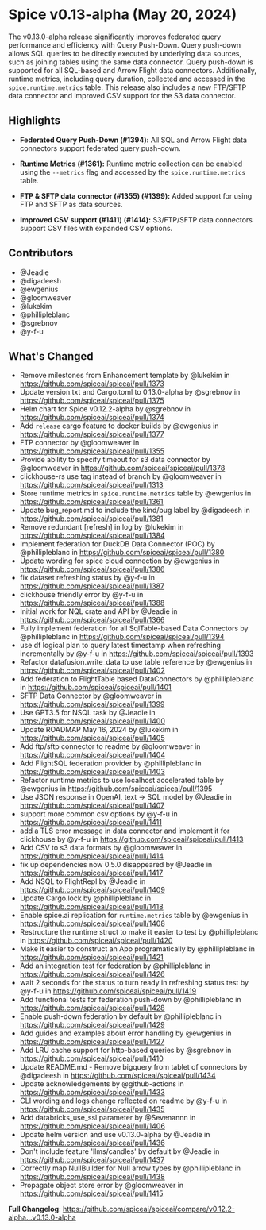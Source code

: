 # Spice v0.13-alpha (May 20, 2024)

The v0.13.0-alpha release significantly improves federated query performance and efficiency with Query Push-Down. Query push-down allows SQL queries to be directly executed by underlying data sources, such as joining tables using the same data connector. Query push-down is supported for all SQL-based and Arrow Flight data connectors. Additionally, runtime metrics, including query duration, collected and accessed in the `spice.runtime.metrics` table. This release also includes a new FTP/SFTP data connector and improved CSV support for the S3 data connector.

## Highlights

- **Federated Query Push-Down (#1394):** All SQL and Arrow Flight data connectors support federated query push-down.

- **Runtime Metrics (#1361):** Runtime metric collection can be enabled using the `--metrics` flag and accessed by the `spice.runtime.metrics` table.

- **FTP & SFTP data connector (#1355) (#1399):** Added support for using FTP and SFTP as data sources.

- **Improved CSV support (#1411) (#1414):** S3/FTP/SFTP data connectors support CSV files with expanded CSV options.

## Contributors

- @Jeadie
- @digadeesh
- @ewgenius
- @gloomweaver
- @lukekim
- @phillipleblanc
- @sgrebnov
- @y-f-u

## What's Changed

- Remove milestones from Enhancement template by @lukekim in https://github.com/spiceai/spiceai/pull/1373
- Update version.txt and Cargo.toml to 0.13.0-alpha by @sgrebnov in https://github.com/spiceai/spiceai/pull/1375
- Helm chart for Spice v0.12.2-alpha by @sgrebnov in https://github.com/spiceai/spiceai/pull/1374
- Add `release` cargo feature to docker builds by @ewgenius in https://github.com/spiceai/spiceai/pull/1377
- FTP connector by @gloomweaver in https://github.com/spiceai/spiceai/pull/1355
- Provide ability to specify timeout for s3 data connector by @gloomweaver in https://github.com/spiceai/spiceai/pull/1378
- clickhouse-rs use tag instead of branch by @gloomweaver in https://github.com/spiceai/spiceai/pull/1313
- Store runtime metrics in `spice.runtime.metrics` table by @ewgenius in https://github.com/spiceai/spiceai/pull/1361
- Update bug_report.md to include the kind/bug label by @digadeesh in https://github.com/spiceai/spiceai/pull/1381
- Remove redundant [refresh] in log by @lukekim in https://github.com/spiceai/spiceai/pull/1384
- Implement federation for DuckDB Data Connector (POC) by @phillipleblanc in https://github.com/spiceai/spiceai/pull/1380
- Update wording for spice cloud connection by @ewgenius in https://github.com/spiceai/spiceai/pull/1386
- fix dataset refreshing status by @y-f-u in https://github.com/spiceai/spiceai/pull/1387
- clickhouse friendly error by @y-f-u in https://github.com/spiceai/spiceai/pull/1388
- Initial work for NQL crate and API by @Jeadie in https://github.com/spiceai/spiceai/pull/1366
- Fully implement federation for all SqlTable-based Data Connectors by @phillipleblanc in https://github.com/spiceai/spiceai/pull/1394
- use df logical plan to query latest timestamp when refreshing incrementally by @y-f-u in https://github.com/spiceai/spiceai/pull/1393
- Refactor datafusion.write_data to use table reference by @ewgenius in https://github.com/spiceai/spiceai/pull/1402
- Add federation to FlightTable based DataConnectors by @phillipleblanc in https://github.com/spiceai/spiceai/pull/1401
- SFTP Data Connector by @gloomweaver in https://github.com/spiceai/spiceai/pull/1399
- Use GPT3.5 for NSQL task by @Jeadie in https://github.com/spiceai/spiceai/pull/1400
- Update ROADMAP May 16, 2024 by @lukekim in https://github.com/spiceai/spiceai/pull/1405
- Add ftp/sftp connector to readme by @gloomweaver in https://github.com/spiceai/spiceai/pull/1404
- Add FlightSQL federation provider by @phillipleblanc in https://github.com/spiceai/spiceai/pull/1403
- Refactor runtime metrics to use localhost accelerated table by @ewgenius in https://github.com/spiceai/spiceai/pull/1395
- Use JSON response in OpenAI, text -> SQL model by @Jeadie in https://github.com/spiceai/spiceai/pull/1407
- support more common csv options by @y-f-u in https://github.com/spiceai/spiceai/pull/1411
- add a TLS error message in data connector and implement it for clickhouse by @y-f-u in https://github.com/spiceai/spiceai/pull/1413
- Add CSV to s3 data formats by @gloomweaver in https://github.com/spiceai/spiceai/pull/1414
- fix up dependencies now 0.5.0 disappeared by @Jeadie in https://github.com/spiceai/spiceai/pull/1417
- Add NSQL to FlightRepl by @Jeadie in https://github.com/spiceai/spiceai/pull/1409
- Update Cargo.lock by @phillipleblanc in https://github.com/spiceai/spiceai/pull/1418
- Enable spice.ai replication for `runtime.metrics` table by @ewgenius in https://github.com/spiceai/spiceai/pull/1408
- Restructure the runtime struct to make it easier to test by @phillipleblanc in https://github.com/spiceai/spiceai/pull/1420
- Make it easier to construct an App programatically by @phillipleblanc in https://github.com/spiceai/spiceai/pull/1421
- Add an integration test for federation by @phillipleblanc in https://github.com/spiceai/spiceai/pull/1426
- wait 2 seconds for the status to turn ready in refreshing status test by @y-f-u in https://github.com/spiceai/spiceai/pull/1419
- Add functional tests for federation push-down by @phillipleblanc in https://github.com/spiceai/spiceai/pull/1428
- Enable push-down federation by default by @phillipleblanc in https://github.com/spiceai/spiceai/pull/1429
- Add guides and examples about error handling by @ewgenius in https://github.com/spiceai/spiceai/pull/1427
- Add LRU cache support for http-based queries by @sgrebnov in https://github.com/spiceai/spiceai/pull/1410
- Update README.md - Remove bigquery from tablet of connectors by @digadeesh in https://github.com/spiceai/spiceai/pull/1434
- Update acknowledgements by @github-actions in https://github.com/spiceai/spiceai/pull/1433
- CLI wording and logs change reflected on readme by @y-f-u in https://github.com/spiceai/spiceai/pull/1435
- Add databricks_use_ssl parameter by @Sevenannn in https://github.com/spiceai/spiceai/pull/1406
- Update helm version and use v0.13.0-alpha by @Jeadie in https://github.com/spiceai/spiceai/pull/1436
- Don't include feature 'llms/candles' by default by @Jeadie in https://github.com/spiceai/spiceai/pull/1437
- Correctly map NullBuilder for Null arrow types by @phillipleblanc in https://github.com/spiceai/spiceai/pull/1438
- Propagate object store error by @gloomweaver in https://github.com/spiceai/spiceai/pull/1415

**Full Changelog**: https://github.com/spiceai/spiceai/compare/v0.12.2-alpha...v0.13.0-alpha
